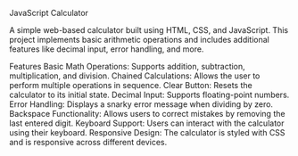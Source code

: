 JavaScript Calculator

A simple web-based calculator built using HTML, CSS, and JavaScript. This project implements basic arithmetic operations and includes additional features like decimal input, error handling, and more.

Features
Basic Math Operations: Supports addition, subtraction, multiplication, and division.
Chained Calculations: Allows the user to perform multiple operations in sequence.
Clear Button: Resets the calculator to its initial state.
Decimal Input: Supports floating-point numbers.
Error Handling: Displays a snarky error message when dividing by zero.
Backspace Functionality: Allows users to correct mistakes by removing the last entered digit.
Keyboard Support: Users can interact with the calculator using their keyboard.
Responsive Design: The calculator is styled with CSS and is responsive across different devices.